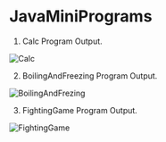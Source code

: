 # JavaMiniPrograms
1. Calc Program Output.

 ![Calc](https://user-images.githubusercontent.com/61843513/198884048-bb5b597e-9cd6-422d-bb0e-8484b3de361f.PNG)

2. BoilingAndFreezing Program Output.

![BoilingAndFrezing](https://user-images.githubusercontent.com/61843513/198884080-54acce71-c5de-4a72-a0ea-243e8655dd71.PNG)

3. FightingGame Program Output.

![FightingGame](https://user-images.githubusercontent.com/61843513/198884151-325682fd-4fb0-404d-b751-6dc519f4da94.PNG)
